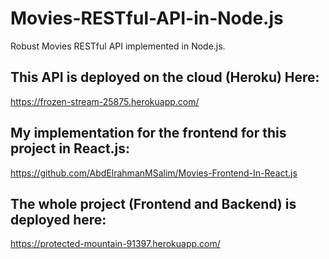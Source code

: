 # Movies-RESTful-API-in-Node.js
Robust Movies RESTful API implemented in Node.js.

## This API is deployed on the cloud (Heroku) Here:
https://frozen-stream-25875.herokuapp.com/

## My implementation for the frontend for this project in React.js:
https://github.com/AbdElrahmanMSalim/Movies-Frontend-In-React.js

## The whole project (Frontend and Backend) is deployed here:
https://protected-mountain-91397.herokuapp.com/
